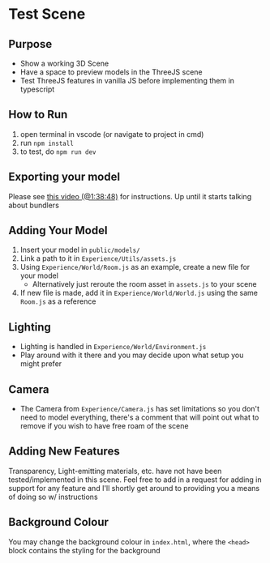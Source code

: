 # Test Scene

## Purpose

- Show a working 3D Scene
- Have a space to preview models in the ThreeJS scene
- Test ThreeJS features in vanilla JS before implementing them in typescript

## How to Run

1. open terminal in vscode (or navigate to project in cmd)
2. run `npm install`
3. to test, do `npm run dev`

## Exporting your model

Please see [this video (@1:38:48)](https://www.youtube.com/watch?v=rxTb9ys834w&t=10980s) for instructions. Up until it starts talking about bundlers
  

## Adding Your Model

1. Insert your model in `public/models/`
2. Link a path to it in `Experience/Utils/assets.js`
3. Using `Experience/World/Room.js` as an example, create a new file for your model
   - Alternatively just reroute the room asset in `assets.js` to your scene
4. If new file is made, add it in `Experience/World/World.js` using the same `Room.js` as a reference

## Lighting

- Lighting is handled in `Experience/World/Environment.js`
- Play around with it there and you may decide upon what setup you might prefer

## Camera

- The Camera from `Experience/Camera.js` has set limitations so you don't need to model everything, there's a comment that will point out what to remove if you wish to have free roam of the scene

## Adding New Features

Transparency, Light-emitting materials, etc. have not have been tested/implemented in this scene. Feel free to add in a request for adding in support for any feature and I'll shortly get around to providing you a means of doing so w/ instructions

## Background Colour

You may change the background colour in `index.html`, where the `<head>` block contains the styling for the background

